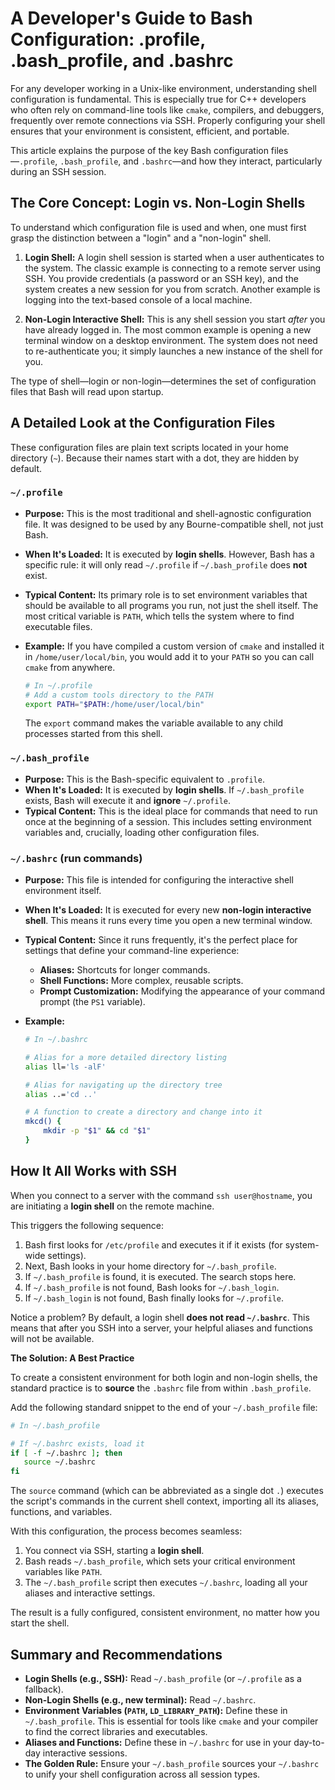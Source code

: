 # **A Developer's Guide to Bash Configuration: .profile, .bash_profile, and .bashrc**

For any developer working in a Unix-like environment, understanding shell configuration is fundamental. This is especially true for C++ developers who often rely on command-line tools like `cmake`, compilers, and debuggers, frequently over remote connections via SSH. Properly configuring your shell ensures that your environment is consistent, efficient, and portable.

This article explains the purpose of the key Bash configuration files—`.profile`, `.bash_profile`, and `.bashrc`—and how they interact, particularly during an SSH session.

## **The Core Concept: Login vs. Non-Login Shells**

To understand which configuration file is used and when, one must first grasp the distinction between a "login" and a "non-login" shell.

1. **Login Shell:** A login shell session is started when a user authenticates to the system. The classic example is connecting to a remote server using SSH. You provide credentials (a password or an SSH key), and the system creates a new session for you from scratch. Another example is logging into the text-based console of a local machine.

2. **Non-Login Interactive Shell:** This is any shell session you start *after* you have already logged in. The most common example is opening a new terminal window on a desktop environment. The system does not need to re-authenticate you; it simply launches a new instance of the shell for you.

The type of shell—login or non-login—determines the set of configuration files that Bash will read upon startup.

## **A Detailed Look at the Configuration Files**

These configuration files are plain text scripts located in your home directory (`~`). Because their names start with a dot, they are hidden by default.

### **`~/.profile`**

* **Purpose:** This is the most traditional and shell-agnostic configuration file. It was designed to be used by any Bourne-compatible shell, not just Bash.
* **When It's Loaded:** It is executed by **login shells**. However, Bash has a specific rule: it will only read `~/.profile` if `~/.bash_profile` does **not** exist.
* **Typical Content:** Its primary role is to set environment variables that should be available to all programs you run, not just the shell itself. The most critical variable is `PATH`, which tells the system where to find executable files.

* **Example:** If you have compiled a custom version of `cmake` and installed it in `/home/user/local/bin`, you would add it to your `PATH` so you can call `cmake` from anywhere.

    ```bash
    # In ~/.profile
    # Add a custom tools directory to the PATH
    export PATH="$PATH:/home/user/local/bin"
    ```

    The `export` command makes the variable available to any child processes started from this shell.

### **`~/.bash_profile`**

* **Purpose:** This is the Bash-specific equivalent to `.profile`.
* **When It's Loaded:** It is executed by **login shells**. If `~/.bash_profile` exists, Bash will execute it and **ignore** `~/.profile`.
* **Typical Content:** This is the ideal place for commands that need to run once at the beginning of a session. This includes setting environment variables and, crucially, loading other configuration files.

### **`~/.bashrc` (run commands)**

* **Purpose:** This file is intended for configuring the interactive shell environment itself.
* **When It's Loaded:** It is executed for every new **non-login interactive shell**. This means it runs every time you open a new terminal window.
* **Typical Content:** Since it runs frequently, it's the perfect place for settings that define your command-line experience:
  * **Aliases:** Shortcuts for longer commands.
  * **Shell Functions:** More complex, reusable scripts.
  * **Prompt Customization:** Modifying the appearance of your command prompt (the `PS1` variable).

* **Example:**

    ```bash
    # In ~/.bashrc

    # Alias for a more detailed directory listing
    alias ll='ls -alF'

    # Alias for navigating up the directory tree
    alias ..='cd ..'

    # A function to create a directory and change into it
    mkcd() {
        mkdir -p "$1" && cd "$1"
    }
    ```

## **How It All Works with SSH**

When you connect to a server with the command `ssh user@hostname`, you are initiating a **login shell** on the remote machine.

This triggers the following sequence:

1. Bash first looks for `/etc/profile` and executes it if it exists (for system-wide settings).
2. Next, Bash looks in your home directory for `~/.bash_profile`.
3. If `~/.bash_profile` is found, it is executed. The search stops here.
4. If `~/.bash_profile` is not found, Bash looks for `~/.bash_login`.
5. If `~/.bash_login` is not found, Bash finally looks for `~/.profile`.

Notice a problem? By default, a login shell **does not read `~/.bashrc`**. This means that after you SSH into a server, your helpful aliases and functions will not be available.

**The Solution: A Best Practice**

To create a consistent environment for both login and non-login shells, the standard practice is to **source** the `.bashrc` file from within `.bash_profile`.

Add the following standard snippet to the end of your `~/.bash_profile` file:

```bash
# In ~/.bash_profile

# If ~/.bashrc exists, load it
if [ -f ~/.bashrc ]; then
   source ~/.bashrc
fi
```

The `source` command (which can be abbreviated as a single dot `.`) executes the script's commands in the current shell context, importing all its aliases, functions, and variables.

With this configuration, the process becomes seamless:

1. You connect via SSH, starting a **login shell**.
2. Bash reads `~/.bash_profile`, which sets your critical environment variables like `PATH`.
3. The `~/.bash_profile` script then executes `~/.bashrc`, loading all your aliases and interactive settings.

The result is a fully configured, consistent environment, no matter how you start the shell.

## **Summary and Recommendations**

* **Login Shells (e.g., SSH):** Read `~/.bash_profile` (or `~/.profile` as a fallback).
* **Non-Login Shells (e.g., new terminal):** Read `~/.bashrc`.
* **Environment Variables (`PATH`, `LD_LIBRARY_PATH`):** Define these in `~/.bash_profile`. This is essential for tools like `cmake` and your compiler to find the correct libraries and executables.
* **Aliases and Functions:** Define these in `~/.bashrc` for use in your day-to-day interactive sessions.
* **The Golden Rule:** Ensure your `~/.bash_profile` sources your `~/.bashrc` to unify your shell configuration across all session types.
